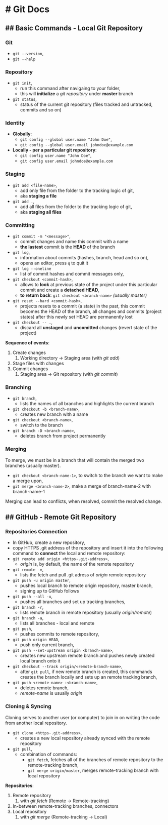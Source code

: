 # # Git Docs
## ## Basic Commands - Local Git Repository
### Git
- `git --version`,
- `git --help`

### Repository
- `git init`, 
  - run this command after navigaing to your folder, 
  - this will **initialize** a _git repository_ under **master** branch
- `git status`,
  - status of the current git repository (files tracked and untracked, commits and so on)

### Identity
- **Globally**:
  - `git config --global user.name "John Doe"`,
  - `git config --global user.email johndoe@example.com`
- **Locally - per a particular git repository**: 
  - `git config user.name "John Doe"`,
  - `git config user.email johndoe@example.com`

### Staging
- `git add <file-name>`,
  - add only <file-name> file from the folder to the tracking logic of git, 
  - aka **staging a file**
- `git add .`,
  - add all files from the folder to the tracking logic of git,
  - aka **staging all files**

### Committing
- `git commit -m "<message>"`,
  - commit changes and name this commit with a <message> name
  - **the lastest** commit is the **HEAD** of the branch
- `git log`,
  - information about commits (hashes, branch, head and so on),
  - opens an editor, press `q` to quit it
- `git log --oneline`
  - list of commit hashes and commit messages only,
- `git checkout <commit-hash>`,
  - allows to **look** at previous state of the project under this particular commit and create a **detached HEAD**,
  - **to return back**: `git checkout <branch-name>` _(usually master)_
- `git reset --hard <commit-hash>`,
  - projects resets to a commit (a state) in the past, this commit becomes the HEAD of the branch, all changes and commits (project states) after this newly set HEAD are permanently lost
- `git checkout -- .`,
  - discard all **unstaged** and **uncomitted** changes (revert state of the project)

**Sequence of events**:
1. Create changes
    1. Working directory → Staging area (with _git add_)
1. Stage files with changes
1. Commit changes
    1. Staging area → Git repository (with _git commit_)

### Branching
- `git branch`,
  - lists the names of all branches and highlights the current branch
- `git checkout -b <branch-name>`,
  - creates new branch with a <branch-name> name
- `git checkout <branch-name>`,
  - switch to the <branch-name> branch
- `git branch -D <branch-name>`,
  - deletes branch from project permanently

### Merging 
To merge, we must be in a branch that will contain the merged two branches (usually master).
- `git checkout <branch-name-1>`, to switch to the branch we want to make a merge upon,
- `git merge <branch-name-2>`, make a merge of branch-name-2 with branch-name-1

Merging can lead to conflicts, when resolved, commit the resolved change.

## ## GitHub - Remote Git Repository 
### Repositories Connection
- In GitHub, create a new repository,
- copy HTTPS .git address of the repository and insert it into the following command to **connect** the local and remote repository: 
- `git remote add origin <https-.git-address>`,
  - _origin_ is, by default, the name of the remote repository
- `git remote -v`,
  - lists the fetch and pull .git adress of _origin_ remote repository
- `git push -u origin master`,
  - pushes local branch to remote origin repository, master branch,
  - signing up to GitHub follows
- `git push --all -u`,
  - pushes all branches and set up tracking branches,
- `git branch -r`,
  - lists remote branch in remote repository (usually _origin/remote_)
- `git branch -a`,
  - lists all branches - local and remote
- `git push`,
  - pushes commits to remote repository,
- `git push origin HEAD`,
  - push only current branch,
- `git push --set-upstream origin <branch-name>`,
  - creates new upstream remote branch and pushes newly created local branch onto it
- `git checkout --track origin/<remote-branch-name>`,
  - after `git pull`, if new remote branch is created, this commands creates the branch locally and sets up an remote tracking branch,
- `git push <remote-name> :<branch-name>`,
  - deletes remote branch,
  - _remote-name_ is usually _origin_

### Cloning & Syncing 
Cloning serves to another user (or computer) to join in on writing the code from another local repository.

- `git clone <https-.git-address>`,
  - creates a new local repository already synced with the remote repository
- `git pull`,
  - combination of commands: 
    - `git fetch`, fetches all of the branches of remote repository to the remote-tracking branch,
    - `git merge origin/master`, merges remote-tracking branch with local repository

**Repositories**: 
1. Remote repository
    1. with _git fetch_ (Remote → Remote-tracking)
1. In-between remote-tracking branches, connectors
1. Local repository
    1. with _git merge_ (Remote-tracking → Local)

